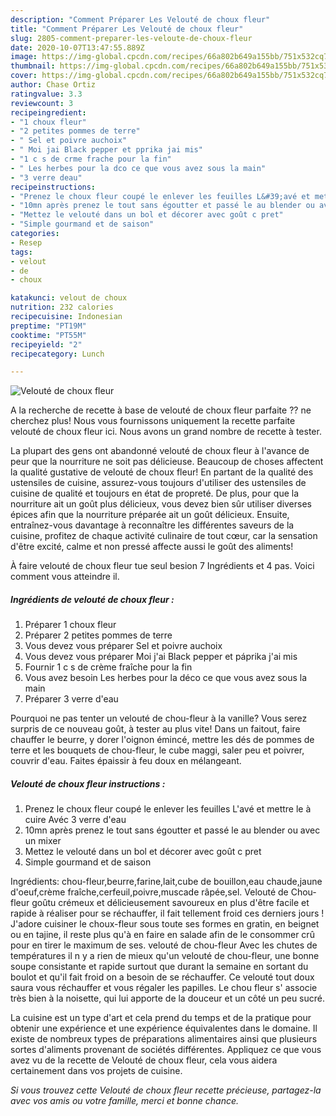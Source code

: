 ```yaml
---
description: "Comment Préparer Les Velouté de choux fleur"
title: "Comment Préparer Les Velouté de choux fleur"
slug: 2805-comment-preparer-les-veloute-de-choux-fleur
date: 2020-10-07T13:47:55.889Z
image: https://img-global.cpcdn.com/recipes/66a802b649a155bb/751x532cq70/veloute-de-choux-fleur-photo-principale-de-la-recette.jpg
thumbnail: https://img-global.cpcdn.com/recipes/66a802b649a155bb/751x532cq70/veloute-de-choux-fleur-photo-principale-de-la-recette.jpg
cover: https://img-global.cpcdn.com/recipes/66a802b649a155bb/751x532cq70/veloute-de-choux-fleur-photo-principale-de-la-recette.jpg
author: Chase Ortiz
ratingvalue: 3.3
reviewcount: 3
recipeingredient:
- "1 choux fleur"
- "2 petites pommes de terre"
- " Sel et poivre auchoix"
- " Moi jai Black pepper et pprika jai mis"
- "1 c s de crme frache pour la fin"
- " Les herbes pour la dco ce que vous avez sous la main"
- "3 verre deau"
recipeinstructions:
- "Prenez le choux fleur coupé le enlever les feuilles L&#39;avé et mettre le à cuire Avéc 3 verre d&#39;eau"
- "10mn après prenez le tout sans égoutter et passé le au blender ou avec un mixer"
- "Mettez le velouté dans un bol et décorer avec goût c pret"
- "Simple gourmand et de saison"
categories:
- Resep
tags:
- velout
- de
- choux

katakunci: velout de choux 
nutrition: 232 calories
recipecuisine: Indonesian
preptime: "PT19M"
cooktime: "PT55M"
recipeyield: "2"
recipecategory: Lunch

---
```



![Velouté de choux fleur](https://img-global.cpcdn.com/recipes/66a802b649a155bb/751x532cq70/veloute-de-choux-fleur-photo-principale-de-la-recette.jpg)

A la recherche de recette à base de velouté de choux fleur parfaite ?? ne cherchez plus! Nous vous fournissons uniquement la recette parfaite velouté de choux fleur ici. Nous avons un grand nombre de recette à tester.

La plupart des gens ont abandonné velouté de choux fleur à l'avance de peur que la nourriture ne soit pas délicieuse. Beaucoup de choses affectent la qualité gustative de velouté de choux fleur! En partant de la qualité des ustensiles de cuisine, assurez-vous toujours d'utiliser des ustensiles de cuisine de qualité et toujours en état de propreté. De plus, pour que la nourriture ait un goût plus délicieux, vous devez bien sûr utiliser diverses épices afin que la nourriture préparée ait un goût délicieux. Ensuite, entraînez-vous davantage à reconnaître les différentes saveurs de la cuisine, profitez de chaque activité culinaire de tout cœur, car la sensation d'être excité, calme et non pressé affecte aussi le goût des aliments!

<!--inarticleads1-->

À faire velouté de choux fleur tue seul besion 7 Ingrédients et 4 pas. Voici comment vous atteindre il.

##### Ingrédients de velouté de choux fleur :

1. Préparer 1 choux fleur
1. Préparer 2 petites pommes de terre
1. Vous devez vous préparer  Sel et poivre auchoix
1. Vous devez vous préparer  Moi j&#39;ai Black pepper et páprika j&#39;ai mis
1. Fournir 1 c s de crème fraîche pour la fin
1. Vous avez besoin  Les herbes pour la déco ce que vous avez sous la main
1. Préparer 3 verre d&#39;eau


Pourquoi ne pas tenter un velouté de chou-fleur à la vanille? Vous serez surpris de ce nouveau goût, à tester au plus vite! Dans un faitout, faire chauffer le beurre, y dorer l&#39;oignon émincé, mettre les dés de pommes de terre et les bouquets de chou-fleur, le cube maggi, saler peu et poivrer, couvrir d&#39;eau. Faites épaissir à feu doux en mélangeant. 

<!--inarticleads2-->

##### Velouté de choux fleur instructions :

1. Prenez le choux fleur coupé le enlever les feuilles L&#39;avé et mettre le à cuire Avéc 3 verre d&#39;eau
1. 10mn après prenez le tout sans égoutter et passé le au blender ou avec un mixer
1. Mettez le velouté dans un bol et décorer avec goût c pret
1. Simple gourmand et de saison


Ingrédients: chou-fleur,beurre,farine,lait,cube de bouillon,eau chaude,jaune d&#39;oeuf,crème fraîche,cerfeuil,poivre,muscade râpée,sel. Velouté de Chou-fleur goûtu crémeux et délicieusement savoureux en plus d&#39;être facile et rapide à réaliser pour se réchauffer, il fait tellement froid ces derniers jours ! J&#39;adore cuisiner le choux-fleur sous toute ses formes en gratin, en beignet ou en tajine, il reste plus qu&#39;à en faire en salade afin de le consommer crû pour en tirer le maximum de ses. velouté de chou-fleur Avec les chutes de températures il n y a rien de mieux qu&#39;un velouté de chou-fleur, une bonne soupe consistante et rapide surtout que durant la semaine en sortant du boulot et qu&#39;il fait froid on a besoin de se réchauffer. Ce velouté tout doux saura vous réchauffer et vous régaler les papilles. Le chou fleur s&#39; associe très bien à la noisette, qui lui apporte de la douceur et un côté un peu sucré. 

<!--inarticleads1-->

<p>
La cuisine est un type d'art et cela prend du temps et de la pratique pour obtenir une expérience et une expérience équivalentes dans le domaine. Il existe de nombreux types de préparations alimentaires ainsi que plusieurs sortes d'aliments provenant de sociétés différentes. Appliquez ce que vous avez vu de la recette de Velouté de choux fleur, cela vous aidera certainement dans vos projets de cuisine.
</p>

<p>
<i>Si vous trouvez cette Velouté de choux fleur recette précieuse, partagez-la avec vos amis ou votre famille, merci et bonne chance.</i>
</p>
